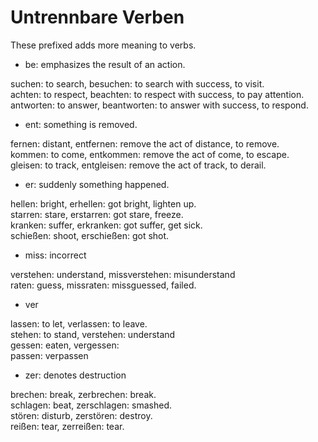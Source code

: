 # Untrennbare Verben

These prefixed adds more meaning to verbs.

- be: emphasizes the result of an action.

suchen: to search, besuchen: to search with success, to visit.\
achten: to respect, beachten: to respect with success, to pay attention.\
antworten: to answer, beantworten: to answer with success, to respond.

- ent: something is removed.

fernen: distant, entfernen: remove the act of distance, to remove.\
kommen: to come, entkommen: remove the act of come, to escape.\
gleisen: to track, entgleisen: remove the act of track, to derail.

- er: suddenly something happened.

hellen: bright, erhellen: got bright, lighten up.\
starren: stare, erstarren: got stare, freeze.\
kranken: suffer, erkranken: got suffer, get sick.\
schießen: shoot, erschießen: got shot.

- miss: incorrect

verstehen: understand, missverstehen: misunderstand\
raten: guess, missraten: missguessed, failed.

- ver

lassen: to let, verlassen: to leave.\
stehen: to stand, verstehen: understand \
gessen: eaten, vergessen: \
passen: verpassen

- zer: denotes destruction

brechen: break, zerbrechen: break.\
schlagen: beat, zerschlagen: smashed.\
stören: disturb, zerstören: destroy.\
reißen: tear, zerreißen: tear.